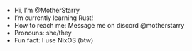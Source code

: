 -  Hi, I’m @MotherStarry
-  I’m currently learning Rust!
-  How to reach me: Message me on discord @motherstarry
-  Pronouns: she/they
-  Fun fact: I use NixOS (btw)

<!---
MotherStarry/MotherStarry is a ✨ special ✨ repository because its `README.md` (this file) appears on your GitHub profile.
You can click the Preview link to take a look at your changes.
--->
